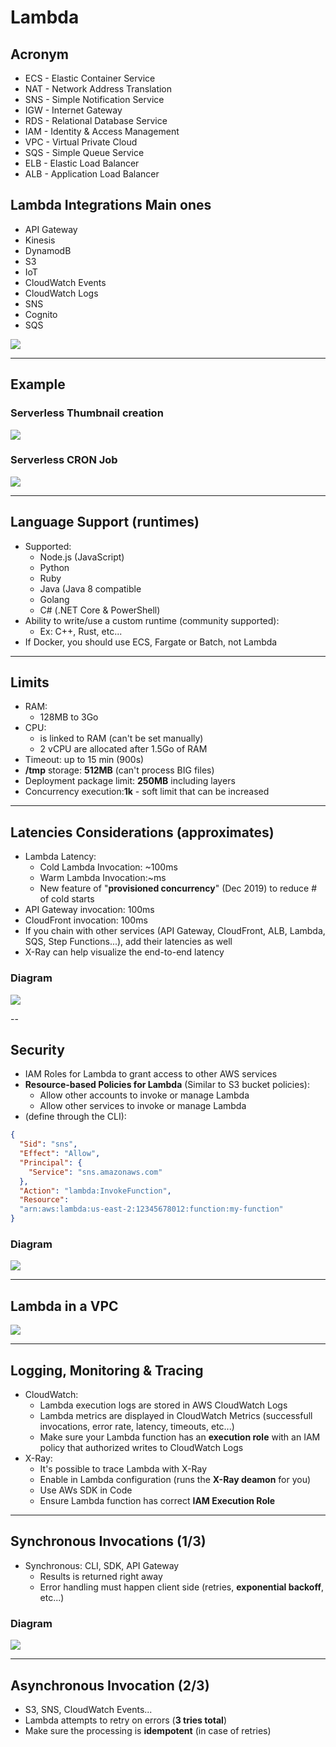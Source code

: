 # Lambda

## Acronym
* ECS - Elastic Container Service
* NAT - Network Address Translation
* SNS - Simple Notification Service
* IGW - Internet Gateway
* RDS - Relational Database Service
* IAM - Identity & Access Management
* VPC - Virtual Private Cloud
* SQS - Simple Queue Service
* ELB - Elastic Load Balancer
* ALB - Application Load Balancer

## Lambda Integrations Main ones
* API Gateway
* Kinesis
* DynamodB
* S3
* IoT
* CloudWatch Events
* CloudWatch Logs
* SNS
* Cognito 
* SQS

[<img src="https://i.imgur.com/04KEiJf.png">](https://i.imgur.com/04KEiJf.png)

---

## Example
### Serverless Thumbnail creation
[<img src="https://i.imgur.com/IQo2zxA.png">](https://i.imgur.com/IQo2zxA.png)

### Serverless CRON Job
[<img src="https://i.imgur.com/PUqvCYU.png">](https://i.imgur.com/PUqvCYU.png)

---

## Language Support (runtimes)
* Supported:
  * Node.js (JavaScript)
  * Python
  * Ruby
  * Java (Java 8 compatible
  * Golang
  * C# (.NET Core & PowerShell)
* Ability to write/use a custom runtime (community supported):
  * Ex: C++, Rust, etc...
* If Docker, you should use ECS, Fargate or Batch, not Lambda
  
---

## Limits 
* RAM:
  * 128MB to 3Go
* CPU:
  * is linked to RAM (can't be set manually)
  * 2 vCPU are allocated after 1.5Go of RAM
* Timeout: up to 15 min (900s)
* **/tmp** storage: **512MB** (can't process BIG files)
* Deployment package limit: **250MB** including layers
* Concurrency execution:**1k** - soft limit that can be increased

---

## Latencies Considerations (approximates)
* Lambda Latency:
  * Cold Lambda Invocation: ~100ms
  * Warm Lambda Invocation:~ms
  * New feature of "**provisioned concurrency**" (Dec 2019) to reduce # of cold starts
* API Gateway invocation: 100ms
* CloudFront invocation: 100ms
* If you chain with other services (API Gateway, CloudFront, ALB, Lambda, SQS, Step Functions...), add their latencies as well
* X-Ray can help visualize the end-to-end latency

### Diagram
[<img src="https://i.imgur.com/rRrSiqj.png">](https://i.imgur.com/rRrSiqj.png)

--

## Security
* IAM Roles for Lambda to grant access to other AWS services
* **Resource-based Policies for Lambda** (Similar to S3 bucket policies):
  * Allow other accounts to invoke or manage Lambda
  * Allow other services to invoke or manage Lambda
* (define through the CLI):
````json
{
  "Sid": "sns",
  "Effect": "Allow",
  "Principal": {
    "Service": "sns.amazonaws.com"
  },
  "Action": "lambda:InvokeFunction",
  "Resource":
  "arn:aws:lambda:us-east-2:12345678012:function:my-function"
}
````

### Diagram
[<img src="https://i.imgur.com/mDHc73A.png">](https://i.imgur.com/mDHc73A.png)

---

## Lambda in a VPC
[<img src="https://i.imgur.com/pTxS8kJ.png">](https://i.imgur.com/pTxS8kJ.png)

---

## Logging, Monitoring & Tracing
* CloudWatch:
  * Lambda execution logs are stored in AWS CloudWatch Logs
  * Lambda metrics are displayed in CloudWatch Metrics (successfull invocations, error rate, latency, timeouts, etc...)
  * Make sure your Lambda function has an **execution role** with an IAM policy that authorized writes to CloudWatch Logs
* X-Ray:
  * It's possible to trace Lambda with X-Ray
  * Enable in Lambda configuration (runs the **X-Ray deamon** for you)
  * Use AWs SDK in Code
  * Ensure Lambda function has correct **IAM Execution Role**
  
---

## Synchronous Invocations (1/3)
* Synchronous: CLI, SDK, API Gateway
  * Results is returned right away
  * Error handling must happen client side (retries, **exponential backoff**, etc...)
  
### Diagram
[<img src="https://i.imgur.com/NmYJBud.png">](https://i.imgur.com/NmYJBud.png)

---

## Asynchronous Invocation (2/3)
* S3, SNS, CloudWatch Events...
* Lambda attempts to retry on errors (**3 tries total**)
* Make sure the processing is **idempotent** (in case of retries)
